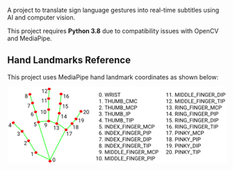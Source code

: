 A project to translate sign language gestures into real-time subtitles using AI and computer vision.


This project requires **Python 3.8** due to compatibility issues with OpenCV and MediaPipe.

## Hand Landmarks Reference

This project uses MediaPipe hand landmark coordinates as shown below:

![Hand Landmarks](images/hand_landmarks.png)